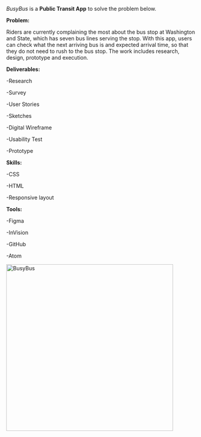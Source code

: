 _BusyBus_ is a **Public Transit App** to solve the problem below.

**Problem:**

Riders are currently complaining the most about the bus stop at Washington and State, which has seven bus lines serving the stop.
With this app, users can check what the next arriving bus is and expected arrival time, so that they do not need to rush to the bus stop. The work includes research, design, prototype and execution.

**Deliverables:**

-Research

-Survey

-User Stories

-Sketches

-Digital Wireframe

-Usability Test

-Prototype



**Skills:**

-CSS

-HTML

-Responsive layout



**Tools:**

-Figma

-InVision

-GitHub

-Atom




<img width="443" alt="BusyBus" src="https://user-images.githubusercontent.com/44152485/57309644-072dab80-711b-11e9-8b33-be3fe6368b8b.png">
